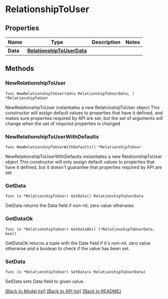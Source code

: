 # RelationshipToUser

## Properties

Name | Type | Description | Notes
---- | ---- | ----------- | ------
**Data** | [**RelationshipToUserData**](RelationshipToUserData.md) |  | 

## Methods

### NewRelationshipToUser

`func NewRelationshipToUser(data RelationshipToUserData, ) *RelationshipToUser`

NewRelationshipToUser instantiates a new RelationshipToUser object
This constructor will assign default values to properties that have it defined,
and makes sure properties required by API are set, but the set of arguments
will change when the set of required properties is changed

### NewRelationshipToUserWithDefaults

`func NewRelationshipToUserWithDefaults() *RelationshipToUser`

NewRelationshipToUserWithDefaults instantiates a new RelationshipToUser object
This constructor will only assign default values to properties that have it defined,
but it doesn't guarantee that properties required by API are set

### GetData

`func (o *RelationshipToUser) GetData() RelationshipToUserData`

GetData returns the Data field if non-nil, zero value otherwise.

### GetDataOk

`func (o *RelationshipToUser) GetDataOk() (*RelationshipToUserData, bool)`

GetDataOk returns a tuple with the Data field if it's non-nil, zero value otherwise
and a boolean to check if the value has been set.

### SetData

`func (o *RelationshipToUser) SetData(v RelationshipToUserData)`

SetData sets Data field to given value.



[[Back to Model list]](../README.md#documentation-for-models) [[Back to API list]](../README.md#documentation-for-api-endpoints) [[Back to README]](../README.md)


